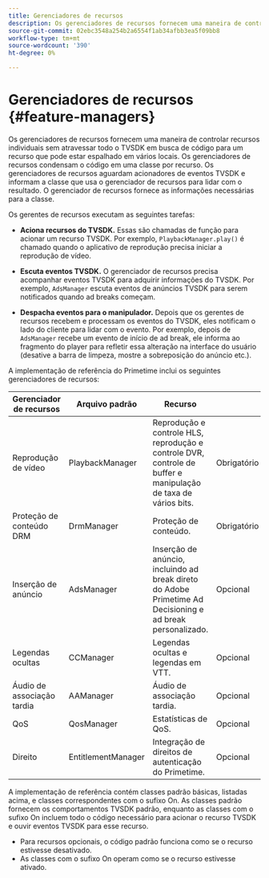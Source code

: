```yaml
---
title: Gerenciadores de recursos
description: Os gerenciadores de recursos fornecem uma maneira de controlar recursos individuais sem atravessar todo o TVSDK em busca de código para um recurso que pode estar espalhado em vários locais.
source-git-commit: 02ebc3548a254b2a6554f1ab34afbb3ea5f09bb8
workflow-type: tm+mt
source-wordcount: '390'
ht-degree: 0%

---
```


# Gerenciadores de recursos {#feature-managers}

Os gerenciadores de recursos fornecem uma maneira de controlar recursos individuais sem atravessar todo o TVSDK em busca de código para um recurso que pode estar espalhado em vários locais. Os gerenciadores de recursos condensam o código em uma classe por recurso. Os gerenciadores de recursos aguardam acionadores de eventos TVSDK e informam a classe que usa o gerenciador de recursos para lidar com o resultado. O gerenciador de recursos fornece as informações necessárias para a classe.

Os gerentes de recursos executam as seguintes tarefas:

* **Aciona recursos do TVSDK.**
Essas são chamadas de função para acionar um recurso TVSDK. Por exemplo, `PlaybackManager.play()` é chamado quando o aplicativo de reprodução precisa iniciar a reprodução de vídeo.

* **Escuta eventos TVSDK.**
O gerenciador de recursos precisa acompanhar eventos TVSDK para adquirir informações do TVSDK. Por exemplo, `AdsManager` escuta eventos de anúncios TVSDK para serem notificados quando ad breaks começam.

* **Despacha eventos para o manipulador.**
Depois que os gerentes de recursos recebem e processam os eventos do TVSDK, eles notificam o lado do cliente para lidar com o evento. Por exemplo, depois de `AdsManager` recebe um evento de início de ad break, ele informa ao fragmento do player para refletir essa alteração na interface do usuário (desative a barra de limpeza, mostre a sobreposição do anúncio etc.).

A implementação de referência do Primetime inclui os seguintes gerenciadores de recursos:

| Gerenciador de recursos | Arquivo padrão | Recurso |  |
|---|---|---|---|
| Reprodução de vídeo | PlaybackManager | Reprodução e controle HLS, reprodução e controle DVR, controle de buffer e manipulação de taxa de vários bits. | Obrigatório |
| Proteção de conteúdo DRM | DrmManager | Proteção de conteúdo. | Obrigatório |
| Inserção de anúncio | AdsManager | Inserção de anúncio, incluindo ad break direto do Adobe Primetime Ad Decisioning e ad break personalizado. | Opcional |
| Legendas ocultas | CCManager | Legendas ocultas e legendas em VTT. | Opcional |
| Áudio de associação tardia | AAManager | Áudio de associação tardia. | Opcional |
| QoS | QosManager | Estatísticas de QoS. | Opcional |
| Direito | EntitlementManager | Integração de direitos de autenticação do Primetime. | Opcional |

A implementação de referência contém classes padrão básicas, listadas acima, e classes correspondentes com o sufixo On. As classes padrão fornecem os comportamentos TVSDK padrão, enquanto as classes com o sufixo On incluem todo o código necessário para acionar o recurso TVSDK e ouvir eventos TVSDK para esse recurso.

* Para recursos opcionais, o código padrão funciona como se o recurso estivesse desativado.
* As classes com o sufixo On operam como se o recurso estivesse ativado.
